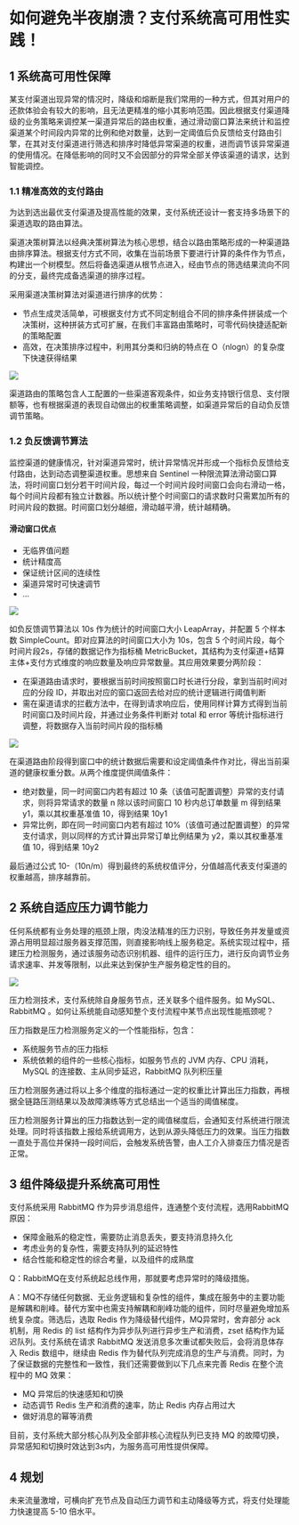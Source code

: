 # 如何避免半夜崩溃？支付系统高可用性实践！

## 1 系统高可用性保障

某支付渠道出现异常的情况时，降级和熔断是我们常用的一种方式，但其对用户的还款体验会有较大的影响，且无法更精准的缩小其影响范围。因此根据支付渠道降级的业务策略来调控某一渠道异常后的路由权重，通过滑动窗口算法来统计和监控渠道某个时间段内异常的比例和绝对数量，达到一定阈值后负反馈给支付路由引擎，在其对支付渠道进行筛选和排序时降低异常渠道的权重，进而调节该异常渠道的使用情况。在降低影响的同时又不会因部分的异常全部关停该渠道的请求，达到智能调控。

### 1.1 精准高效的支付路由

为达到选出最优支付渠道及提高性能的效果，支付系统还设计一套支持多场景下的渠道选取的路由算法。

渠道决策树算法以经典决策树算法为核心思想，结合以路由策略形成的一种渠道路由排序算法。根据支付方式不同，收集在当前场景下要进行计算的条件作为节点，构建出一个树模型。然后将备选渠道从根节点进入，经由节点的筛选结果流向不同的分支，最终完成备选渠道的排序过程。

采用渠道决策树算法对渠道进行排序的优势：

- 节点生成灵活简单，可根据支付方式不同定制组合不同的排序条件拼装成一个决策树，这种拼装方式可扩展，在我们丰富路由策略时，可零代码快捷适配新的策略配置
- 高效，在决策排序过程中，利用其分类和归纳的特点在 O（nlogn）的复杂度下快速获得结果

![](https://codeselect.oss-cn-shanghai.aliyuncs.com/c3c31dbe8fbf6b995efe87955ab41e42.png)

渠道路由的策略包含人工配置的一些渠道客观条件，如业务支持银行信息、支付限额等，也有根据渠道的表现自动做出的权重策略调整，如渠道异常后的自动负反馈调节策略。

### 1.2 负反馈调节算法

监控渠道的健康情况，针对渠道异常时，统计异常情况并形成一个指标负反馈给支付路由，达到动态调整渠道权重。思想来自 Sentinel  一种限流算法滑动窗口算法，将时间窗口划分若干时间片段，每过一个时间片段时间窗口会向右滑动一格，每个时间片段都有独立计数器。所以统计整个时间窗口的请求数时只需累加所有的时间片段的数据。时间窗口划分越细，滑动越平滑，统计越精确。

#### 滑动窗口优点

- 无临界值问题
- 统计精度高
- 保证统计区间的连续性
- 渠道异常时可快速调节
- ...

![](https://my-img.javaedge.com.cn/javaedge-blog/2024/08/040369e2f5cc8c7cc7f450b7463ba685.png)

如负反馈调节算法以 10s 作为统计的时间窗口大小 LeapArray，并配置 5 个样本数 SimpleCount。即对应算法的时间窗口大小为 10s，包含 5 个时间片段，每个时间片段2s，存储的数据记作为指标桶 MetricBucket，其结构为支付渠道+结算主体+支付方式维度的响应数量及响应异常数量。其应用效果要分两阶段：

- 在渠道路由请求时，要根据当前时间按照窗口时长进行分段，拿到当前时间对应的分段 ID，并取出对应的窗口返回去给对应的统计逻辑进行阈值判断
- 需在渠道请求的拦截方法中，在得到请求响应后，使用同样计算方式得到当前时间窗口及时间片段，并通过业务条件判断对 total 和 error 等统计指标进行调整，将数据存入当前时间片段的指标桶

![](https://codeselect.oss-cn-shanghai.aliyuncs.com/cdcda03155cc16605fc2bd9f1a9231bd.png)

在渠道路由阶段得到窗口中的统计数据后需要和设定阈值条件作对比，得出当前渠道的健康权重分数。从两个维度提供阈值条件：

- 绝对数量，同一时间窗口内若有超过 10 条（该值可配置调整）异常的支付请求，则将异常请求的数量 n 除以该时间窗口 10 秒内总订单数量 m 得到结果 y1，乘以其权重基准值 10，得到结果 10y1
- 异常比例，即在同一时间窗口内若有超过 10%（该值可通过配置调整）的异常支付请求，则以同样的方式计算出异常订单比例结果为 y2，乘以其权重基准值 10，得到结果 10y2

最后通过公式 10-（10n/m）得到最终的系统权值评分，分值越高代表支付渠道的权重越高，排序越靠前。

## 2 系统自适应压力调节能力

任何系统都有业务处理的瓶颈上限，肉没法精准的压力识别，导致任务并发量或资源占用明显超过服务器支撑范围，则直接影响线上服务稳定。系统实现过程中，搭建压力检测服务，通过该服务动态识别机器、组件的运行压力，进行反向调节业务请求速率、并发等限制，以此来达到保护生产服务稳定性的目的。

![](https://codeselect.oss-cn-shanghai.aliyuncs.com/6f45d9db694f464e306d5b8d5f163a37.png)

压力检测技术，支付系统除自身服务节点，还关联多个组件服务。如 MySQL、RabbitMQ 。如何让系统能自动感知整个支付流程中某节点出现性能瓶颈呢？

压力指数是压力检测服务定义的一个性能指标，包含：

- 系统服务节点的压力指标
- 系统依赖的组件的一些核心指标，如服务节点的 JVM 内存、CPU 消耗，MySQL 的连接数、主从同步延迟，RabbitMQ 队列积压量

压力检测服务通过将以上多个维度的指标通过一定的权重比计算出压力指数，再根据全链路压测结果以及故障演练等方式总结出一个适当的阈值梯度。

压力检测服务计算出的压力指数达到一定的阈值梯度后，会通知支付系统进行限流处理。同时将该指数上报给系统调用方，达到从源头降低压力的效果。当压力指数一直处于高位并保持一段时间后，会触发系统告警，由人工介入排查压力情况是否正常。

## 3 组件降级提升系统高可用性

支付系统采用 RabbitMQ 作为异步消息组件，连通整个支付流程，选用RabbitMQ原因：

- 保障金融系的稳定性，需要防止消息丢失，要支持消息持久化
- 考虑业务的复杂性，需要支持队列的延迟特性
- 结合性能和稳定性的综合考量，以及组件的成熟度

Q：RabbitMQ在支付系统起总线作用，那就要考虑异常时的降级措施。

A：MQ不存储任何数据、无业务逻辑和复杂性的组件，集成在服务中的主要功能是解耦和削峰。替代方案中也需支持解耦和削峰功能的组件，同时尽量避免增加系统复杂度。筛选后，选取 Redis 作为降级替代组件，MQ异常时，舍弃部分 ack 机制，用 Redis 的 list 结构作为异步队列进行异步生产和消费，zset 结构作为延迟队列。支付系统在请求 RabbitMQ 发送消息多次重试都失败后，会将消息体存入 Redis 数组中，继续由 Redis 作为替代队列完成消息的生产与消费。同时，为了保证数据的完整性和一致性，我们还需要做到以下几点来完善 Redis 在整个流程中的 MQ 效果：

- MQ 异常后的快速感知和切换
- 动态调节 Redis 生产和消费的速率，防止 Redis 内存占用过大
- 做好消息的幂等消费

目前，支付系统大部分核心队列及全部非核心流程队列已支持 MQ 的故障切换，异常感知和切换时效达到3s内，为服务高可用性提供保障。

## 4 规划

未来流量激增，可横向扩充节点及自动压力调节和主动降级等方式，将支付处理能力快速提高 5-10 倍水平。